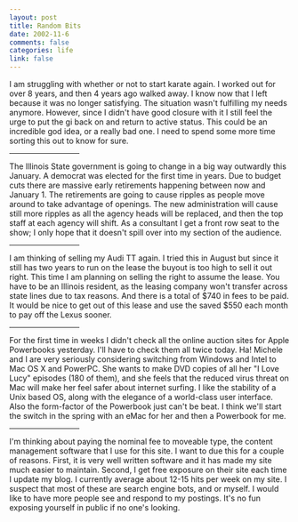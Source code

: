 ```yaml
--- 
layout: post
title: Random Bits
date: 2002-11-6
comments: false
categories: life
link: false
---
```

I am struggling with whether or not to start karate again. I worked out for over 8 years, and then 4 years ago walked away. I know now that I left because it was no longer satisfying. The situation wasn't fulfilling my needs anymore. However, since I didn't have good closure with it I still feel the urge to put the gi back on and return to active status. This could be an incredible god idea, or a really bad one. I need to spend some more time sorting this out to know for sure.

<hr width="25%">

The Illinois State government is going to change in a big way outwardly this January. A democrat was elected for the first time in years. Due to budget cuts there are massive early retirements happening between now and January 1. The retirements are going to cause ripples as people move around to take advantage of openings. The new administration will cause still more ripples as all the agency heads will be replaced, and then the top staff at each agency will shift. As a consultant I get a front row seat to the show; I only hope that it doesn't spill over into my section of the audience.

<hr width="25%">

I am thinking of selling my Audi TT again. I tried this in August but since it still has two years to run on the lease the buyout is too high to sell it out right. This time I am planning on selling the right to assume the lease. You have to be an Illinois resident, as the leasing company won't transfer across state lines due to tax reasons. And there is a total of $740 in fees to be paid. It would be nice to get out of this lease and use the saved $550 each month to pay off the Lexus sooner.

<hr width="25%">

For the first time in weeks I didn't check all the online auction sites for Apple Powerbooks yesterday. I'll have to check them all twice today. Ha! Michele and I are very seriously considering switching from Windows and Intel to Mac OS X and PowerPC. She wants to make DVD copies of all her "I Love Lucy" episodes (180 of them), and she feels that the reduced virus threat on Mac will make her feel safer about internet surfing.  I like the stability of a Unix based OS, along with the elegance of a world-class user interface. Also the form-factor of the Powerbook just can't be beat. I think we'll start the switch in the spring with an eMac for her and then a Powerbook for me.

<hr width="25%">

I'm thinking about paying the nominal fee to moveable type, the content management software that I use for this site. I want to due this for a couple of reasons. First, it is very well written software and it has made my site much easier to maintain. Second, I get free exposure on their site each time I update my blog. I currently average about 12-15 hits per week on my site. I suspect that most of these are search engine bots, and or myself. I would like to have more people see and respond to my postings. It's no fun exposing yourself in public if no one's looking.
